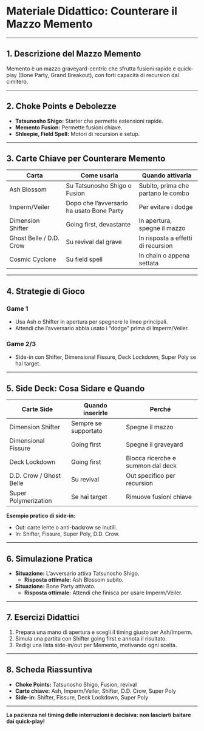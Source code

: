 # Materiale Didattico: Counterare il Mazzo Memento

---

## 1. Descrizione del Mazzo Memento

Memento è un mazzo graveyard-centric che sfrutta fusioni rapide e quick-play (Bone Party, Grand Breakout), con forti capacità di recursion dal cimitero.

---

## 2. Choke Points e Debolezze

- **Tatsunosho Shigo:** Starter che permette estensioni rapide.
- **Memento Fusion:** Permette fusioni chiave.
- **Shleepie, Field Spell:** Motori di recursion e setup.

---

## 3. Carte Chiave per Counterare Memento

| Carta                | Come usarla                             | Quando attivarla                              |
|----------------------|-----------------------------------------|-----------------------------------------------|
| Ash Blossom          | Su Tatsunosho Shigo o Fusion            | Subito, prima che partano le combo            |
| Imperm/Veiler        | Dopo che l’avversario ha usato Bone Party | Per evitare i dodge                           |
| Dimension Shifter    | Going first, devastante                 | In apertura, spegne il mazzo                  |
| Ghost Belle / D.D. Crow | Su revival dal grave                 | In risposta a effetti di recursion            |
| Cosmic Cyclone       | Su field spell                          | In chain o appena settata                     |

---

## 4. Strategie di Gioco

### **Game 1**
- Usa Ash o Shifter in apertura per spegnere le linee principali.
- Attendi che l’avversario abbia usato i “dodge” prima di Imperm/Veiler.

### **Game 2/3**
- Side-in con Shifter, Dimensional Fissure, Deck Lockdown, Super Poly se hai target.

---

## 5. Side Deck: Cosa Sidare e Quando

| Carte Side           | Quando inserirle                        | Perché                                         |
|----------------------|-----------------------------------------|------------------------------------------------|
| Dimension Shifter    | Sempre se supportato                    | Spegne il mazzo                                |
| Dimensional Fissure  | Going first                             | Spegne il graveyard                            |
| Deck Lockdown        | Going first                             | Blocca ricerche e summon dal deck              |
| D.D. Crow / Ghost Belle | Su revival                           | Out specifico per recursion                    |
| Super Polymerization | Se hai target                           | Rimuove fusioni chiave                         |

**Esempio pratico di side-in:**  
- Out: carte lente o anti-backrow se inutili.
- In: Shifter, Fissure, Super Poly, D.D. Crow.

---

## 6. Simulazione Pratica

- **Situazione:** L’avversario attiva Tatsunosho Shigo.
  - **Risposta ottimale:** Ash Blossom subito.
- **Situazione:** Bone Party attivato.
  - **Risposta ottimale:** Attendi che finisca per usare Imperm/Veiler.

---

## 7. Esercizi Didattici

1. Prepara una mano di apertura e scegli il timing giusto per Ash/Imperm.
2. Simula una partita con Shifter going first e annota il risultato.
3. Redigi una lista side-in/out per Memento, motivando ogni scelta.

---

## 8. Scheda Riassuntiva

- **Choke Points:** Tatsunosho Shigo, Fusion, revival
- **Carte chiave:** Ash, Imperm/Veiler, Shifter, D.D. Crow, Super Poly
- **Side-in:** Shifter, Fissure, Deck Lockdown, Super Poly

---

**La pazienza nel timing delle interruzioni è decisiva: non lasciarti baitare dai quick-play!**